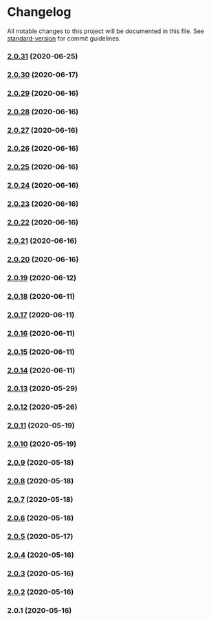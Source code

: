 # Changelog

All notable changes to this project will be documented in this file. See [standard-version](https://github.com/conventional-changelog/standard-version) for commit guidelines.

### [2.0.31](https://github.com/packdigital/ripperoni-utilities/compare/v2.0.30...v2.0.31) (2020-06-25)



### [2.0.30](https://github.com/packdigital/ripperoni-utilities/compare/v2.0.29...v2.0.30) (2020-06-17)



### [2.0.29](https://github.com/packdigital/ripperoni-utilities/compare/v2.0.28...v2.0.29) (2020-06-16)



### [2.0.28](https://github.com/packdigital/ripperoni-utilities/compare/v2.0.27...v2.0.28) (2020-06-16)



### [2.0.27](https://github.com/packdigital/ripperoni-utilities/compare/v2.0.26...v2.0.27) (2020-06-16)



### [2.0.26](https://github.com/packdigital/ripperoni-utilities/compare/v2.0.25...v2.0.26) (2020-06-16)



### [2.0.25](https://github.com/packdigital/ripperoni-utilities/compare/v2.0.24...v2.0.25) (2020-06-16)



### [2.0.24](https://github.com/packdigital/ripperoni-utilities/compare/v2.0.23...v2.0.24) (2020-06-16)



### [2.0.23](https://github.com/packdigital/ripperoni-utilities/compare/v2.0.22...v2.0.23) (2020-06-16)



### [2.0.22](https://github.com/packdigital/ripperoni-utilities/compare/v2.0.21...v2.0.22) (2020-06-16)



### [2.0.21](https://github.com/packdigital/ripperoni-utilities/compare/v2.0.20...v2.0.21) (2020-06-16)



### [2.0.20](https://github.com/packdigital/ripperoni-utilities/compare/v2.0.19...v2.0.20) (2020-06-16)



### [2.0.19](https://github.com/packdigital/ripperoni-utilities/compare/v2.0.18...v2.0.19) (2020-06-12)



### [2.0.18](https://github.com/packdigital/ripperoni-utilities/compare/v2.0.17...v2.0.18) (2020-06-11)



### [2.0.17](https://github.com/packdigital/ripperoni-utilities/compare/v2.0.16...v2.0.17) (2020-06-11)



### [2.0.16](https://github.com/packdigital/ripperoni-utilities/compare/v2.0.15...v2.0.16) (2020-06-11)



### [2.0.15](https://github.com/packdigital/ripperoni-utilities/compare/v2.0.14...v2.0.15) (2020-06-11)



### [2.0.14](https://github.com/packdigital/ripperoni-utilities/compare/v2.0.13...v2.0.14) (2020-06-11)



### [2.0.13](https://github.com/packdigital/ripperoni-utilities/compare/v2.0.12...v2.0.13) (2020-05-29)



### [2.0.12](https://github.com/packdigital/ripperoni-utilities/compare/v2.0.11...v2.0.12) (2020-05-26)



### [2.0.11](https://github.com/packdigital/ripperoni-utilities/compare/v2.0.10...v2.0.11) (2020-05-19)



### [2.0.10](https://github.com/packdigital/ripperoni-utilities/compare/v2.0.9...v2.0.10) (2020-05-19)



### [2.0.9](https://github.com/packdigital/ripperoni-utilities/compare/v2.0.8...v2.0.9) (2020-05-18)



### [2.0.8](https://github.com/packdigital/ripperoni-utilities/compare/v2.0.7...v2.0.8) (2020-05-18)



### [2.0.7](https://github.com/packdigital/ripperoni-utilities/compare/v2.0.6...v2.0.7) (2020-05-18)



### [2.0.6](https://github.com/packdigital/ripperoni-utilities/compare/v2.0.5...v2.0.6) (2020-05-18)



### [2.0.5](https://github.com/packdigital/ripperoni-utilities/compare/v2.0.4...v2.0.5) (2020-05-17)



### [2.0.4](https://github.com/packdigital/ripperoni-utilities/compare/v2.0.3...v2.0.4) (2020-05-16)



### [2.0.3](https://github.com/packdigital/ripperoni-utilities/compare/v2.0.2...v2.0.3) (2020-05-16)



### [2.0.2](https://github.com/packdigital/ripperoni-utilities/compare/v2.0.1...v2.0.2) (2020-05-16)



### 2.0.1 (2020-05-16)
